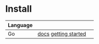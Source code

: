 # Install

| Language | | |
|----|--|--|
| Go | [docs](https://godoc.org/github.com/usrbinapp/usrbin-go) [getting started](./sdks/go/) | |
